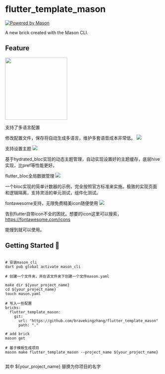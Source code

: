 # flutter_template_mason

[![Powered by Mason](https://img.shields.io/endpoint?url=https%3A%2F%2Ftinyurl.com%2Fmason-badge)](https://github.com/felangel/mason)

A new brick created with the Mason CLI.


## Feature

<img src="https://github.com/bravekingzhang/flutter_template_mason/blob/main/20230317_192558.gif" width="200px"/>

支持了多语言配置

修改配置文件，保存将自动生成多语言，维护多套语音成本非常低。
![](https://ask.qcloudimg.com/developer-images/article/1203298/bw2rrgbh69.png?imageView2/2/w/2560/h/7000)

支持设置主题
![](https://ask.qcloudimg.com/developer-images/article/1203298/mce9kqe2if.png?imageView2/2/w/2560/h/7000)

基于hydrated_bloc实现的动态主题管理，自动实现设置好的主题缓存，底层hive实现，比pref等性能更好。

flutter_bloc全局数据管理
![](https://ask.qcloudimg.com/developer-images/article/1203298/708of3kyyr.png?imageView2/2/w/2560/h/7000)

一个bloc实现的简单计数器的示例，完全按照官方标准来实施。极致的实现页面和逻辑隔离，支持灵活的单元测试，组件化测试。

fontawesome支持，无限免费精美icon随便使用
![](https://ask.qcloudimg.com/developer-images/article/1203298/4rpcdp0o6k.png?imageView2/2/w/2560/h/7000)

告别flutter自带icon不全的困扰。想要的icon这里可以搜索，https://fontawesome.com/icons

能搜到就可以使用。


## Getting Started 🚀

```shell

# 安装mason_cli
dart pub global activate mason_cli

# 创建一个文件夹，并在该文件夹下创建一个文件mason.yaml

make dir ${your_project_name}
cd ${your_project_name}
touch mason.yaml

# 写入一些配置
bricks:
  flutter_template_mason:
    git:
      url: "https://github.com/bravekingzhang/flutter_template_mason"
      path: "."

# add brick
mason get

# 基于模板生成项目
mason make flutter_template_mason --project_name ${your_project_name}


```
其中 ${your_project_name} 替换为你项目的名字



